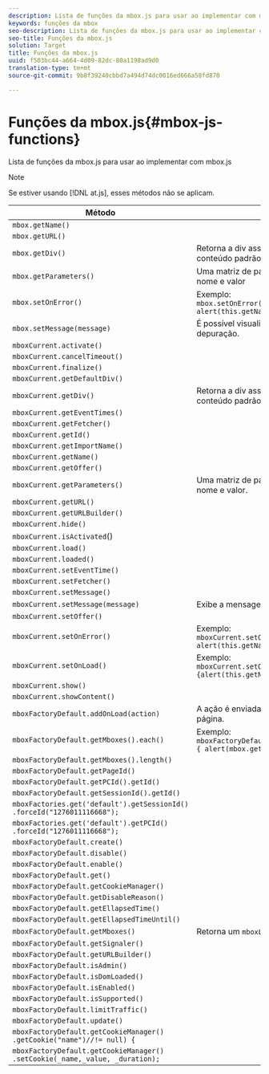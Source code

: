```yaml
---
description: Lista de funções da mbox.js para usar ao implementar com mbox.js
keywords: funções da mbox
seo-description: Lista de funções da mbox.js para usar ao implementar com mbox.js
seo-title: Funções da mbox.js
solution: Target
title: Funções da mbox.js
uuid: f503bc44-a664-4d09-82dc-80a1198ad9d0
translation-type: tm+mt
source-git-commit: 9b8f39240cbbd7a494d74dc0016ed666a58fd870

---
```



# Funções da mbox.js{#mbox-js-functions}

Lista de funções da mbox.js para usar ao implementar com mbox.js

>[!NOTE]
>
>Se estiver usando [!DNL at.js], esses métodos não se aplicam.

| Método | Notas |
|--- |--- |
| `mbox.getName()` |
| `mbox.getURL()` |
| `mbox.getDiv()` | Retorna a div associada à mbox (contendo conteúdo padrão ou uma oferta) |
| `mbox.getParameters()` | Uma matriz de parâmetros com dois campos: nome e valor |
| `mbox.setOnError()` | Exemplo:<br>`mbox.setOnError(function() { alert(this.getName() +" had error"});` |
| `mbox.setMessage(message)` | É possível visualizar a mensagem na janela de depuração. |
| `mboxCurrent.activate()` |
| `mboxCurrent.cancelTimeout()` |
| `mboxCurrent.finalize()` |
| `mboxCurrent.getDefaultDiv()` |
| `mboxCurrent.getDiv()` | Retorna a div associada à mbox (contendo conteúdo padrão ou uma oferta) |
| `mboxCurrent.getEventTimes()` |
| `mboxCurrent.getFetcher()` |
| `mboxCurrent.getId()` |
| `mboxCurrent.getImportName()` |
| `mboxCurrent.getName()` |
| `mboxCurrent.getOffer()` |
| `mboxCurrent.getParameters()` | Uma matriz de parâmetros com dois campos: nome e valor. |
| `mboxCurrent.getURL()` |
| `mboxCurrent.getURLBuilder()` |
| `mboxCurrent.hide()` |
| `mboxCurrent.isActivated`() |
| `mboxCurrent.load()` |
| `mboxCurrent.loaded()` |
| `mboxCurrent.setEventTime()` |
| `mboxCurrent.setFetcher()` |
| `mboxCurrent.setMessage()` |
| `mboxCurrent.setMessage(message)` | Exibe a mensagem na janela de depuração. |
| `mboxCurrent.setOffer()` |
| `mboxCurrent.setOnError()` | Exemplo:<br>`mboxCurrent.setOnError(function(){ alert(this.getName() +" had error"});` |
| `mboxCurrent.setOnLoad()` | Exemplo:<br>`mboxCurrent.setOnLoad(function(){alert(this.getName()+" loaded")});` |
| `mboxCurrent.show()` |
| `mboxCurrent.showContent()` |
| `mboxFactoryDefault.addOnLoad(action)` | A ação é enviada após o carregamento da página. |
| `mboxFactoryDefault.getMboxes().each()` | Exemplo:<br>`mboxFactoryDefault.getMboxes().each(function() { alert(mbox.getName()) };` |
| `mboxFactoryDefault.getMboxes().length()` |
| `mboxFactoryDefault.getPageId()` |
| `mboxFactoryDefault.getPCId().getId()` |
| `mboxFactoryDefault.getSessionId().getId()` |
| `mboxFactories.get('default').getSessionId()​.forceId("1276011116668");` |
| `mboxFactories.get('default').getPCId()​.forceId("1276011116668");` |
| `mboxFactoryDefault.create()` |
| `mboxFactoryDefault.disable()` |
| `mboxFactoryDefault.enable()` |
| `mboxFactoryDefault.get()` |
| `mboxFactoryDefault.getCookieManager()` |
| `mboxFactoryDefault.getDisableReason()` |
| `mboxFactoryDefault.getEllapsedTime()` |
| `mboxFactoryDefault.getEllapsedTimeUntil()` |
| `mboxFactoryDefault.getMboxes()` | Retorna um `mboxList`. |
| `mboxFactoryDefault.getSignaler()` |
| `mboxFactoryDefault.getURLBuilder()` |
| `mboxFactoryDefault.isAdmin()` |
| `mboxFactoryDefault.isDomLoaded()` |
| `mboxFactoryDefault.isEnabled()` |
| `mboxFactoryDefault.isSupported()` |
| `mboxFactoryDefault.limitTraffic()` |
| `mboxFactoryDefault.update()` |
| `mboxFactoryDefault.getCookieManager()​.getCookie("name")//!= null) {` |
| `mboxFactoryDefault.getCookieManager()​.setCookie(_name,_value, _duration);` |